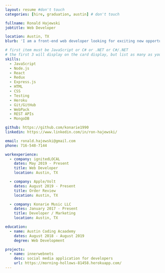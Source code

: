 ```yaml
---
layout: resume #don't touch
categories: [hire, graduation, austin] # don't touch

fullname: Ronald Hajewski
jobtitle: Web Developer

location: Austin, TX
blurb: 'I am a front-end web developer looking for exciting new opportunities.'

# first item must be JavaScript or C# or .NET or C#/.NET
# the first 3 will display on the card display, but list as many as you want, they will be visible on your hire page
skills:
  - JavaScript
  - Node.js
  - React
  - Redux
  - Express.js
  - HTML
  - CSS
  - Testing
  - Heroku
  - Git/GitHub
  - WebPack
  - REST APIs
  - MongoDB

github: https://github.com/konarie1990
linkedin: https://www.linkedin.com/in/ron-hajewski/

email: ronald.hajewski@gmail.com
phone: 716-548-7144

workexperience:
  - company: ignitedLOCAL
    dates: May 2019 - Present
    title: Web Developer
    location: Austin, TX

  - company: Apple/Volt
    dates: August 2019 - Present
    title: Order Review
    location: Austin, TX

  - company: Konarie Music LLC
    dates: January 2017 - Present
    title: Developer / Marketing
    location: Austin, TX

education:
  - name: Austin Coding Acaademy
    dates: August 2018 - August 2019
    degree: Web Development

projects:
  - name: innerwebnets
    desc: social media application for developers
    url: https://morning-hollows-81458.herokuapp.com/
---
```

